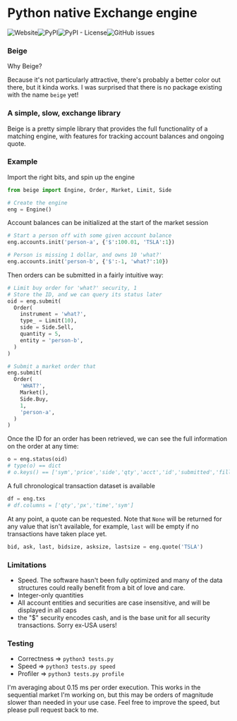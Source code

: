 # Python native Exchange engine

![Website](https://img.shields.io/website?up_message=up&url=https%3A%2F%2Fgithub.com%2Falienbrett%2Fbeige%2F)![PyPI](https://img.shields.io/pypi/v/beige)![PyPI - License](https://img.shields.io/pypi/l/beige)![GitHub issues](https://img.shields.io/github/issues/alienbrett/beige)

### Beige

Why Beige?

Because it's not particularly attractive,
there's probably a better color out there,
but it kinda works.
I was surprised that there is no package existing with the name ```beige``` yet!


### A simple, slow, exchange library

Beige is a pretty simple library that provides the full functionality of a matching engine, with features for tracking account balances and ongoing quote.

### Example

Import the right bits, and spin up the engine
```python
from beige import Engine, Order, Market, Limit, Side

# Create the engine
eng = Engine()
```

Account balances can be initialized at the start of the market session
```python
# Start a person off with some given account balance
eng.accounts.init('person-a', {'$':100.01, 'TSLA':1})

# Person is missing 1 dollar, and owns 10 'what?'
eng.accounts.init('person-b', {'$':-1, 'what?':10})
```

Then orders can be submitted in a fairly intuitive way:
```python
# Limit buy order for 'what?' security, 1
# Store the ID, and we can query its status later
oid = eng.submit(
  Order(
    instrument = 'what?',
    type_ = Limit(10),
    side = Side.Sell,
    quantity = 5,
    entity = 'person-b',
  )
)

# Submit a market order that
eng.submit(
  Order(
    'WHAT?',
    Market(),
    Side.Buy,
    1,
    'person-a',
  )
)
```
Once the ID for an order has been retrieved, we can see the full information on the order at any time:
```python
o = eng.status(oid)
# type(o) == dict
# o.keys() == ['sym','price','side','qty','acct','id','submitted','filled','averagepx','filledtime','status']
```


A full chronological transaction dataset is available
```python
df = eng.txs
# df.columns = ['qty','px','time','sym']
```

At any point, a quote can be requested.
Note that `None` will be returned for any value that isn't available, for example, `last` will be empty if no transactions have taken place yet.
```python
bid, ask, last, bidsize, asksize, lastsize = eng.quote('TSLA')
```



### Limitations

* Speed. The software hasn't been fully optimized and many of the data structures could really benefit from a bit of love and care.
* Integer-only quantities
* All account entities and securities are case insensitive, and will be displayed in all caps
* the "$" security encodes cash, and is the base unit for all security transactions. Sorry ex-USA users!


### Testing

* Correctness => ```python3 tests.py```
* Speed => ```python3 tests.py speed```
* Profiler => ```python3 tests.py profile```

I'm averaging about 0.15 ms per order execution.
This works in the sequential market I'm working on, but this may be orders of magnitude slower than needed in your use case.
Feel free to improve the speed, but please pull request back to me.
